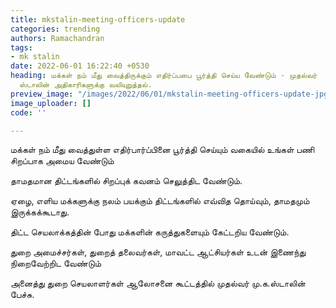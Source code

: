 ```yaml
---
title: mkstalin-meeting-officers-update
categories: trending
authors: Ramachandran
tags:
- mk stalin
date: 2022-06-01 16:22:40 +0530
heading: மக்கள் நம் மீது வைத்திருக்கும் எதிர்ப்பபை பூர்த்தி செய்ய வேண்டும் - முதல்வர்
  ஸ்டாலின் அதிகாரிகளுக்கு வலியுறுத்தல்.
preview_image: "/images/2022/06/01/mkstalin-meeting-officers-update-jpg.jpeg"
image_uploader: []
code: ''

---
```

மக்கள் நம் மீது வைத்துள்ள எதிர்பார்ப்பினை பூர்த்தி செய்யும் வகையில் உங்கள் பணி சிறப்பாக அமைய வேண்டும்

தாமதமான திட்டங்களில் சிறப்புக் கவனம் செலுத்திட வேண்டும்.

ஏழை, எளிய மக்களுக்கு நலம் பயக்கும் திட்டங்களில் எவ்வித தொய்வும், தாமதமும் இருக்கக்கூடாது.

திட்ட செயலாக்கத்தின் போது மக்களின் கருத்துகளையும் கேட்டறிய வேண்டும்.

துறை அமைச்சர்கள், துறைத் தலைவர்கள், மாவட்ட ஆட்சியர்கள் உடன் இணைந்து நிறைவேற்றிட வேண்டும்

அனைத்து துறை செயலாளர்கள் ஆலோசனை கூட்டத்தில் முதல்வர் மு.க.ஸ்டாலின் பேச்சு.
